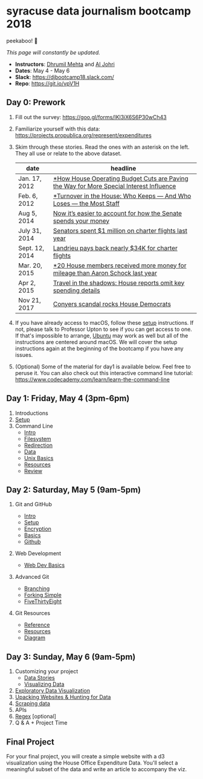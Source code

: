 # syracuse data journalism bootcamp 2018

peekaboo! 👻

*This page will constantly be updated.*

- **Instructors**: [Dhrumil Mehta](https://www.linkedin.com/in/dhrumilmehta/) and [Al Johri](https://www.linkedin.com/in/AlJohri)
- **Dates**: May 4 - May 6
- **Slack**: https://djbootcamp18.slack.com/
- **Repo**: https://git.io/vpV1H

## Day 0: Prework

1. Fill out the survey: https://goo.gl/forms/IKl3iX6S6P30wCh43

2. Familiarize yourself with this data: https://projects.propublica.org/represent/expenditures

3. Skim through these stories. Read the ones with an asterisk on the left. They all use or relate to the above dataset.

	| date | headline |
	|-------|---------|
	| Jan. 17, 2012 | [*How House Operating Budget Cuts are Paving the Way for More Special Interest Influence](https://sunlightfoundation.com/2012/01/17/house-budget-cuts-special-interest-influence/) |
	| Feb. 6, 2012 | [*Turnover in the House: Who Keeps — And Who Loses — the Most Staff](https://sunlightfoundation.com/2012/02/06/turnover-in-the-house/) |
	| Aug 5, 2014 | [Now it’s easier to account for how the Senate spends your money ](https://sunlightfoundation.com/2014/08/05/now-its-easier-to-account-for-how-the-senate-spends-your-money/)
	| July 31, 2014 | [Senators spent $1 million on charter flights last year](https://www.usatoday.com/story/news/politics/2014/07/31/senators-charter-1million-flights/13379561/)
	| Sept. 12, 2014 | [Landrieu pays back nearly $34K for charter flights](https://www.usatoday.com/story/news/politics/2014/09/12/landrieu-releases-flight-charter-info/15539311/) |
	| Mar. 20, 2015 | [*20 House members received more money for mileage than Aaron Schock last year](https://sunlightfoundation.com/2015/03/20/twenty-house-members-received-more-money-for-mileage-than-aaron-schock-last-year/) |
	| Apr 2, 2015 | [Travel in the shadows: House reports omit key spending details](https://sunlightfoundation.com/2015/04/02/travel-in-the-shadows-house-reports-omit-key-spending-details/) |
	| Nov 21, 2017 | [Conyers scandal rocks House Democrats](https://www.politico.com/story/2017/11/21/john-conyers-sexual-harassment-253977)

4. If you have already access to macOS, follow these [setup](./setup.md) instructions. If not, please talk to Professor Upton to see if you can get access to one. If that's impossible to arrange, [Ubuntu](https://www.ubuntu.com/) may work as well but all of the instructions are centered around macOS. We will cover the setup instructions again at the beginning of the bootcamp if you have any issues.

5. (Optional) Some of the material for day1 is available below. Feel free to peruse it. You can also check out this interactive command line tutorial: https://www.codecademy.com/learn/learn-the-command-line

## Day 1: Friday, May 4 (3pm-6pm)

1. Introductions
2. [Setup](./setup.md)
3. Command Line
	- [Intro](./commandline/intro.md)
	- [Filesystem](./commandline/filesystem.md)
	- [Redirection](./commandline/redirection.md)
	- [Data](./commandline/data.md)
	- [Unix Basics](./commandline/unix.md)
	- [Resources](./commandline/resources.md)
	- [Review](./commandline/review.md)

## Day 2: Saturday, May 5 (9am-5pm)

1. Git and GitHub
	- [Intro](./git/intro.md)
	- [Setup](./git/setup.md)
	- [Encryption](./git/encryption.md)
	- [Basics](./git/basics.md)
	- [Github](./git/github.md)

2. Web Development
	- [Web Dev Basics](./web/webdev.md)

3. Advanced Git
	- [Branching](./git/branching.md)
	- [Forking Simple](./git/forking-simple.md)
	- [FiveThirtyEight](./git/fivethirtyeight.md)

4. Git Resources
	- [Reference](./git/reference.md)
	- [Resources](./git/resources.md)
	- [Diagram](./git/diagram.md)

## Day 3: Sunday, May 6 (9am-5pm)

1. Customizing your project
	- [Data Stories](https://slides.com/dhrumilmehta/deck-dcee62b7-28ae-4199-8d47-4ceba73739aa-3#/)
	- [Visualizing Data](./web/visualization.md)
2. [Exploratory Data Visualization](https://github.com/AlJohri/bubble-chart)
3. [Upacking Websites & Hunting for Data](web/webdata.md)
4. [Scraping data](./scraping/README.md)
5. APIs
6. [Regex](regex/README.md) [optional]
7. Q & A + Project Time
	
## Final Project

For your final project, you will create a simple website with a d3 visualization using the House Office Expenditure Data. You'll select a meaningful subset of the data and write an article to accompany the viz.
